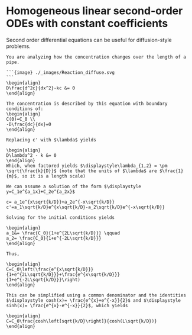 # Homogeneous linear second-order ODEs with constant coefficients

Second order differential equations can be useful for diffusion-style problems. 

````{example} Steady-state Reaction Diffusion
You are analyzing how the concentration changes over the length of a pipe.

```{image} ./_images/Reaction_diffuse.svg
```
\begin{align}
D\frac{d^2c}{dx^2}-kc &= 0
\end{align}

The concentration is described by this equation with boundary conditions of:
\begin{align}
C(0)=C_0 \\
-D\frac{dc}{dx}=0
\end{align}

Replacing c' with $\lambda$ yields 

\begin{align} 
D\lambda^2 - k &= 0
\end{align}
Which, when factored yields $\displaystyle\lambda_{1,2} = \pm \sqrt{\frac{k}{D}}$ (note that the units of $\lambda$ are $\frac{1}{m}$, so it is a length scale)

We can assume a solution of the form $\displaystyle y=C_1e^{a_1x}+C_2e^{a_2x}$ 

c= a_1e^{x\sqrt{k/D}}+a_2e^{-x\sqrt{k/D}}
c'=a_1\sqrt{k/D}e^{x\sqrt{k/D}-a_2\sqrt{k/D}e^{-x\sqrt{k/D}}

Solving for the initial conditions yields 

\begin{align}
a_1&= \frac{C_0}{1+e^{2L\sqrt{k/D}}} \qquad
a_2= \frac{C_0}{1+e^{-2L\sqrt{k/D}}}
\end{align}

Thus, 

\begin{align}
C=C_0\left(\frac{e^{x\sqrt{k/D}}}{1+e^{2L\sqrt{k/D}}}+\frac{e^{x\sqrt{k/D}}}{1+e^{-2L\sqrt{k/D}}}\right)
\end{align}

This can be simplified using a common denominator and the identities $\displaystyle cosh(x)= \frac{e^{x}+e^{-x}}{2}$ and $\displaystyle sinh(x)= \frac{e^{x}-e^{-x}}{2}$, which yields 

\begin{align}
C=C_0\frac{cosh\left[sqrt{k/D}\right]}{cosh(L\sqrt{k/D})}
\end{align}